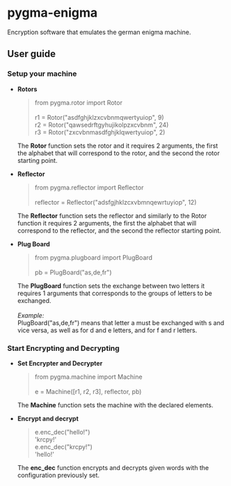 # pygma-enigma
Encryption software that emulates the german enigma machine.

## User guide

### Setup your machine
* **Rotors** <br />
  > from pygma.rotor import Rotor <br />
  >  <br />
  > r1 = Rotor("asdfghjklzxcvbnmqwertyuiop", 9) <br />
  > r2 = Rotor("qawsedrftgyhujikolpzxcvbnm", 24) <br />
  > r3 = Rotor("zxcvbnmasdfghjklqwertyuiop", 2) <br />
  
  The **Rotor** function sets the rotor and it requires 2 arguments, the first the alphabet that will correspond to the rotor, and the second the rotor starting point. <br />
  
* **Reflector** <br />
  > from pygma.reflector import Reflector <br />
  > <br />
  > reflector = Reflector("adsfgjhklzcxvbmnqewrtuyiop", 12) <br />
  
  The **Reflector** function sets the reflector and similarly to the Rotor function it requires 2 arguments, the first the alphabet that will correspond to the reflector, and the second the reflector starting point. <br />

* **Plug Board** <br />
  > from pygma.plugboard import PlugBoard <br />
  > <br />
  > pb = PlugBoard("as,de,fr") <br />
  
  The **PlugBoard** function sets the exchange between two letters it requires 1 arguments that corresponds to the groups of letters to be exchanged. <br />
  <br />
  *Example:* <br />
  PlugBoard("as,de,fr") means that letter a must be exchanged with s and vice versa, as well as for d and e letters, and for f and r letters. <br />

### Start Encrypting and Decrypting
* **Set Encrypter and Decrypter** <br />
  > from pygma.machine import Machine <br />
  > <br />
  > e = Machine([r1, r2, r3], reflector, pb)
  
  The **Machine** function sets the machine with the declared elements. <br />
  
* **Encrypt and decrypt** <br />
  > e.enc_dec("hello!") <br />
  > 'krcpy!' <br />
  > e.enc_dec("krcpy!") <br />
  > 'hello!' <br />
  
  The **enc_dec** function encrypts and decrypts given words with the configuration previously set.
  
 

